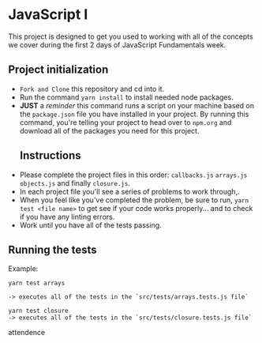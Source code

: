# JavaScript I

This project is designed to get you used to working with all of the concepts we cover during the first 2 days of JavaScript Fundamentals week.

## Project initialization

* `Fork and Clone` this repository and cd into it.
* Run the command `yarn install` to install needed node packages.
* **JUST** a _reminder_ this command runs a script on your machine based on the `package.json` file you have installed in your project. By running this command, you're telling your project to head over to `npm.org` and download all of the packages you need for this project.
  ## Instructions
* Please complete the project files in this order: `callbacks.js` `arrays.js` `objects.js` and finally `closure.js`.
* In each project file you'll see a series of problems to work through,.
* When you feel like you've completed the problem, be sure to run, `yarn test <file name>` to get see if your code works properly... and to check if you have any linting errors.
* Work until you have all of the tests passing.

## Running the tests

Example:

```
yarn test arrays

-> executes all of the tests in the `src/tests/arrays.tests.js file`

yarn test closure
-> executes all of the tests in the `src/tests/closure.tests.js file`
```
attendence